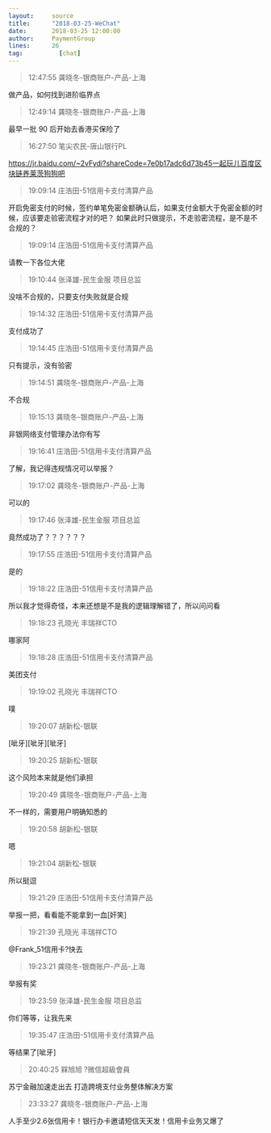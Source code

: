 ```yaml
---
layout:     source 
title:      "2018-03-25-WeChat"
date:       2018-03-25 12:00:00
author:     PaymentGroup
lines:      26 
tag:		  [chat]
---
```

> 12:47:55  龚晓冬-银商账户-产品-上海  
   
做产品，如何找到进阶临界点  
   
> 12:49:14  龚晓冬-银商账户-产品-上海  
   
最早一批 90 后开始去香港买保险了  
   
> 16:27:50  笔尖农民-唐山银行PL  
   
https://jr.baidu.com/~2vFydi?shareCode=7e0b17adc6d73b45一起玩儿百度区块链养莱茨狗狗吧  
   
> 19:09:14  庄浩田-51信用卡支付清算产品  
   
开启免密支付的时候，签约单笔免密金额确认后，如果支付金额大于免密金额的时候，应该要走验密流程才对的吧？ 如果此时只做提示，不走验密流程，是不是不合规的？  
   
> 19:09:14  庄浩田-51信用卡支付清算产品  
   
请教一下各位大佬  
   
> 19:10:44  张泽雄-民生金服 项目总监  
   
没啥不合规的，只要支付失败就是合规  
   
> 19:14:32  庄浩田-51信用卡支付清算产品  
   
支付成功了  
   
> 19:14:45  庄浩田-51信用卡支付清算产品  
   
只有提示，没有验密  
   
> 19:14:51  龚晓冬-银商账户-产品-上海  
   
不合规  
   
> 19:15:13  龚晓冬-银商账户-产品-上海  
   
非银网络支付管理办法你有写  
   
> 19:16:41  庄浩田-51信用卡支付清算产品  
   
了解，我记得违规情况可以举报？  
   
> 19:17:02  龚晓冬-银商账户-产品-上海  
   
可以的  
   
> 19:17:46  张泽雄-民生金服 项目总监  
   
竟然成功了？？？？？？  
   
> 19:17:55  庄浩田-51信用卡支付清算产品  
   
是的  
   
> 19:18:22  庄浩田-51信用卡支付清算产品  
   
所以我才觉得奇怪，本来还想是不是我的逻辑理解错了，所以问问看  
   
> 19:18:23  孔晓光 丰瑞祥CTO  
   
哪家阿  
   
> 19:18:28  庄浩田-51信用卡支付清算产品  
   
美团支付  
   
> 19:19:02  孔晓光 丰瑞祥CTO  
   
噗  
   
> 19:20:07  胡新松-银联  
   
[呲牙][呲牙][呲牙]  
   
> 19:20:25  胡新松-银联  
   
这个风险本来就是他们承担  
   
> 19:20:49  龚晓冬-银商账户-产品-上海  
   
不一样的，需要用户明确知悉的  
   
> 19:20:58  胡新松-银联  
   
嗯   
   
> 19:21:04  胡新松-银联  
   
所以挺逗  
   
> 19:21:29  庄浩田-51信用卡支付清算产品  
   
举报一把，看看能不能拿到一血[奸笑]  
   
> 19:21:39  孔晓光 丰瑞祥CTO  
   
@Frank_51信用卡?快去  
   
> 19:23:21  龚晓冬-银商账户-产品-上海  
   
举报有奖  
   
> 19:23:59  张泽雄-民生金服 项目总监  
   
你们等等，让我先来  
   
> 19:35:47  庄浩田-51信用卡支付清算产品  
   
等结果了[呲牙]  
   
> 20:40:25  槑旭旭 ?微信超級會員  
   
苏宁金融加速走出去 打造跨境支付业务整体解决方案  
   
> 23:33:27  龚晓冬-银商账户-产品-上海  
   
人手至少2.6张信用卡！银行办卡邀请短信天天发！信用卡业务又爆了  
   
